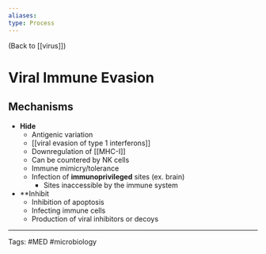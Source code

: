 ```yaml
---
aliases: 
type: Process
---
```


(Back to [[virus]])

# Viral Immune Evasion

## Mechanisms
- **Hide**
	- Antigenic variation
	- [[viral evasion of type 1 interferons]]
	- Downregulation of [[MHC-I]]
	- Can be countered by NK cells
	- Immune mimicry/tolerance
	- Infection of **immunoprivileged** sites (ex. brain)
		- Sites inaccessible by the immune system
- **Inhibit
	- Inhibition of apoptosis
	- Infecting immune cells
	- Production of viral inhibitors or decoys

---
Tags: #MED #microbiology 